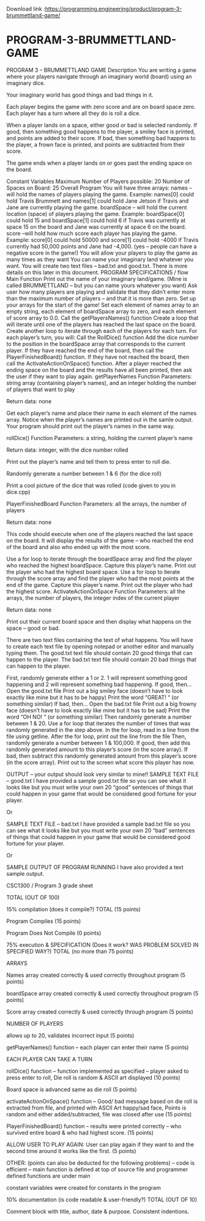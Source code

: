 Download link :https://programming.engineering/product/program-3-brummettland-game/

# PROGRAM-3-BRUMMETTLAND-GAME
PROGRAM 3 – BRUMMETTLAND GAME
Description
You are writing a game where your players navigate through an imaginary world (board) using an imaginary dice.

Your imaginary world has good things and bad things in it.

Each player begins the game with zero score and are on board space zero. Each player has a turn where all they do is roll a dice.

When a player lands on a space, either good or bad is selected randomly. If good, then something good happens to the player, a smiley face is printed, and points are added to their score. If bad, then something bad happens to the player, a frown face is printed, and points are subtracted from their score.

The game ends when a player lands on or goes past the ending space on the board.


Constant Variables
Maximum Number of Players possible: 20
Number of Spaces on Board: 25
Overall Program
You will have three arrays:
names – will hold the names of players playing the game. Example: names[0] could hold Travis Brummett and names[1] could hold Jane Jetson if Travis and Jane are currently playing the game.
boardSpace – will hold the current location (space) of players playing the game. Example: boardSpace[0] could hold 15 and boardSpace[1] could hold 6 if Travis was currently at space 15 on the board and Jane was currently at space 6 on the board.
score –will hold how much score each player has playing the game. Example: score[0] could hold 50000 and score[1] could hold -4000 if Travis currently had 50,000 points and Jane had -4,000. (yes – people can have a negative score in the game!)
You will allow your players to play the game as many times as they want
You can name your imaginary land whatever you want.
You will create two text files – bad.txt and good.txt. There is more details on this later in this document.
PROGRAM SPECIFICATIONS / flow
Main Function
Print out the name of your imaginary land/game. (Mine is called BRUMMETTLAND – but you can name yours whatever you want)
Ask user how many players are playing and validate that they didn’t enter more than the maximum number of players – and that it is more than zero.
Set up your arrays for the start of the game! Set each element of names array to an empty string, each element of boardSpace array to zero, and each element of score array to 0.0.
Call the getPlayersNames() function
Create a loop that will iterate until one of the players has reached the last space on the board.
Create another loop to iterate through each of the players for each turn. For each player’s turn, you will:
Call the RollDice() function
Add the dice number to the position in the boardSpace array that corresponds to the current player.
If they have reached the end of the board, then call the PlayerFinishedBoard() function.
If they have not reached the board, then call the ActivateActionOnSpace() function.
After a player reached the ending space on the board and the results have all been printed, then ask the user if they want to play again.
getPlayerNames Function
Parameters: string array (containing player’s names), and an integer holding the number of players that want to play

Return data: none

Get each player’s name and place their name in each element of the names array. Notice when the player’s names are printed out in the samle output. Your program should print out the player’s names in the same way.

rollDice() Function
Parameters: a string, holding the current player’s name

Return data: integer, with the dice number rolled

Print out the player’s name and tell them to press enter to roll die.

Randomly generate a number between 1 & 6 (for the dice roll)

Print a cool picture of the dice that was rolled (code given to you in dice.cpp)

PlayerFinishedBoard Function
Parameters: all the arrays, the number of players

Return data: none

This code should execute when one of the players reached the last space on the board. It will display the results of the game – who reached the end of the board and also who ended up with the most score.

Use a for loop to iterate through the boardSpace array and find the player who reached the highest boardSpace. Capture this player’s name.
Print out the player who had the highest board space.
Use a for loop to iterate through the score array and find the player who had the most points at the end of the game. Capture this player’s name.
Print out the player who had the highest score.
ActivateActionOnSpace Function
Parameters: all the arrays, the number of players, the integer index of the current player

Return data: none

Print out their current board space and then display what happens on the space – good or bad.

There are two text files containing the text of what happens. You will have to create each text file by opening notepad or another editor and manually typing them. The good.txt text file should contain 20 good things that can happen to the player. The bad.txt text file should contain 20 bad things that can happen to the player.

First, randomly generate either a 1 or 2. 1 will represent something good happening and 2 will represent something bad happening.
If good, then…
Open the good.txt file
Print out a big smiley face (doesn’t have to look exactly like mine but it has to be happy)
Print the word “GREAT! “ (or something similar)
If bad, then…
Open the bad.txt file
Print out a big frowny face (doesn’t have to look exactly like mine but it has to be sad)
Print the word “OH NO! “ (or something similar)
Then randomly generate a number between 1 & 20.
Use a for loop that iterates the number of times that was randomly generated in the step above.
In the for loop, read in a line from the file using getline.
After the for loop, print out the line from the file
Then, randomly generate a number between 1 & 100,000.
If good, then add this randomly generated amount to this player’s score (in the score array).
If bad, then subtract this randomly generated amount from this player’s score (in the score array).
Print out to the screen what score this player has now.


OUTPUT – your output should look very similar to mine!!
SAMPLE TEXT FILE – good.txt
I have provided a sample good.txt file so you can see what it looks like but you must write your own 20 “good” sentences of things that could happen in your game that would be considered good fortune for your player.


Or


SAMPLE TEXT FILE – bad.txt
I have provided a sample bad.txt file so you can see what it looks like but you must write your own 20 “bad” sentences of things that could happen in your game that would be considered good fortune for your player.



Or



SAMPLE OUTPUT OF PROGRAM RUNNING
I have also provided a text sample output.




































CSC1300 / Program 3 grade sheet

TOTAL (OUT OF 100)

15% compilation (does it compile?)
TOTAL (15 points)

Program Compiles (15 points)

Program Does Not Compile (0 points)

75% execution & SPECIFICATION
(Does it work? WAS PROBLEM SOLVED IN SPECIFIED WAY?)
TOTAL (no more than 75 points)

ARRAYS

Names array created correctly & used correctly throughout program (5 points)

boardSpace array created correctly & used correctly throughout program (5 points)

Score array created correctly & used correctly through program (5 points)

NUMBER OF PLAYERS

allows up to 20, validates incorrect input (5 points)

getPlayerNames() function
– each player can enter their name (5 points)

EACH PLAYER CAN TAKE A TURN

rollDice() function – function implemented as specified – player asked to press enter to roll, Die roll is random & ASCII art displayed
(10 points)

Board space is advanced same as die roll (5 points)

activateActionOnSpace() function – Good/ bad message based on die roll is extracted from file, and printed with ASCII Art happy/sad face, Points is random and either added/subtracted, file was closed after use (15 points)

PlayerFinishedBoard() function –
results were printed correctly – who survived entire board & who had highest score.
(15 points)

ALLOW USER TO PLAY AGAIN:
User can play again if they want to and the second time around it works like the first.
(5 points)

OTHER: (points can also be deducted for the following problems)
– code is efficient
– main function is defined at top of source file and programmer defined functions are under main

constant variables were created for constants in the program

10% documentation (is code readable & user-friendly?)
TOTAL (OUT OF 10)

Comment block with title, author, date & purpose. Consistent indentions.
